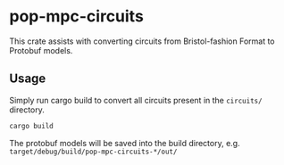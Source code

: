 # pop-mpc-circuits
This crate assists with converting circuits from Bristol-fashion Format to Protobuf models.

## Usage
Simply run cargo build to convert all circuits present in the `circuits/` directory.

```bash
cargo build
```

The protobuf models will be saved into the build directory, e.g. `target/debug/build/pop-mpc-circuits-*/out/`
